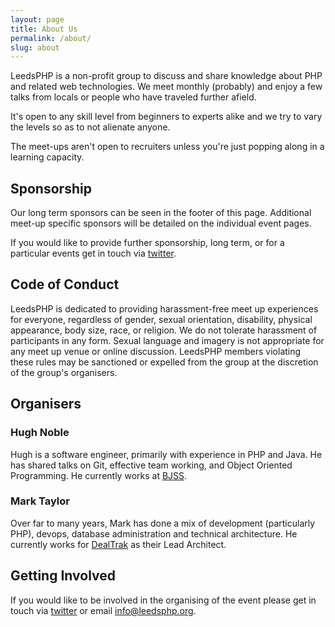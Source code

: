 ```yaml
---
layout: page
title: About Us
permalink: /about/
slug: about
---
```


LeedsPHP is a non-profit group to discuss and share knowledge about PHP and
related web technologies. We meet monthly (probably) and enjoy a few talks from
locals or people who have traveled further afield.

It's open to any skill level from beginners to experts alike and we try to vary
the levels so as to not alienate anyone.

The meet-ups aren't open to recruiters unless you're just popping along in a
learning capacity.

## Sponsorship

Our long term sponsors can be seen in the footer of this page. Additional
meet-up specific sponsors will be detailed on the individual event pages.

If you would like to provide further sponsorship, long term, or for a particular
events get in touch via [twitter](https://twitter.com/leedsphp).

## Code of Conduct

LeedsPHP is dedicated to providing harassment-free meet up experiences for
everyone, regardless of gender, sexual orientation, disability, physical
appearance, body size, race, or religion. We do not tolerate harassment of
participants in any form. Sexual language and imagery is not appropriate for any
meet up venue or online discussion. LeedsPHP members violating these rules may
be sanctioned or expelled from the group at the discretion of the group's
organisers.

## Organisers

### Hugh Noble

Hugh is a software engineer, primarily with experience in PHP and Java. He has
shared talks on Git, effective team working, and Object Oriented Programming. He
currently works at [BJSS](https://www.bjss.com/). 

### Mark Taylor

Over far to many years, Mark has done a mix of development (particularly PHP),
devops, database administration and technical architecture. He currently works
for [DealTrak](https://www.dealtrak.co.uk/) as their Lead Architect.

## Getting Involved

If you would like to be involved in the organising of the event please get in
touch via [twitter](http://twitter.com/leedsphp) or email
[info@leedsphp.org](info@leedsphp.org).
